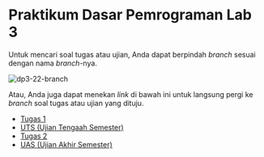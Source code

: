 # Praktikum Dasar Pemrograman Lab 3

Untuk mencari soal tugas atau ujian, Anda dapat berpindah _branch_ sesuai dengan nama _branch_-nya.

![dp3-22-branch](https://user-images.githubusercontent.com/64983961/195731800-947dbf04-f1cb-4bb1-b168-5d381ac7faf9.png)

Atau, Anda juga dapat menekan _link_ di bawah ini untuk langsung pergi ke _branch_ soal tugas atau ujian yang dituju.

* [Tugas 1](/daspro-3-22/tree/tugas_1)
* [UTS (Ujian Tengaah Semester)](/daspro-3-22/tree/uts)
* [Tugas 2](/daspro-3-22/tree/tugas_2)
* [UAS (Ujian Akhir Semester)](/daspro-3-22/tree/uas)

